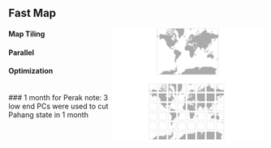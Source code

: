 ##  Fast Map

<img style="background:none; border:none; box-shadow:none; float: right; max-width: 60%; max-height: 60%;" src="resources/maptiles.png">

#### Map Tiling
#### Parallel
#### Optimization
<BR/>
### 1 month for Perak
note:
3 low end PCs were used to cut Pahang state in 1 month 